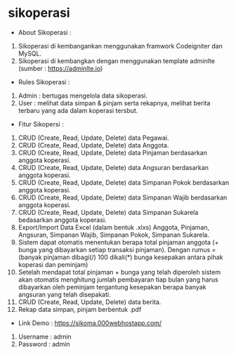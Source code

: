 # sikoperasi
- About Sikoperasi : 
1. Sikoperasi di kembangankan menggunakan framwork Codeigniter dan MySQL.
2. Sikoperasi di kembangkan dengan menggunakan template adminlte (sumber : https://adminlte.io)


- Rules Sikoperasi : 
1. Admin : bertugas mengelola data sikoperasi.
2. User : melihat data simpan & pinjam serta rekapnya, melihat berita terbaru yang ada dalam koperasi tersbut.

- Fitur Sikopersi : 
1. CRUD (Create, Read, Update, Delete) data Pegawai.
2. CRUD (Create, Read, Update, Delete) data Anggota.
3. CRUD (Create, Read, Update, Delete) data Pinjaman berdasarkan anggota koperasi. 
4. CRUD (Create, Read, Update, Delete) data Angsuran berdasarkan anggota koperasi.
5. CRUD (Create, Read, Update, Delete) data Simpanan Pokok berdasarkan anggota koperasi. 
6. CRUD (Create, Read, Update, Delete) data Simpanan Wajib berdasarkan anggota koperasi. 
7. CRUD (Create, Read, Update, Delete) data Simpanan Sukarela bedasarkan anggota koperasi.
8. Export/Import Data Excel (dalam bentuk .xlxs) Anggota, Pinjaman, Angsuran, Simpanan Wajib, Simpanan Pokok, Simpanan Sukarela.
9. Sistem dapat otomatis menentukan berapa total pinjaman anggota (+ bunga yang dibayarkan setiap transaksi pinjaman). Dengan rumus = (banyak pinjaman dibagi(/) 100 dikali(*) bunga kesepakan antara pihak koperasi dan peminjam)
10. Setelah mendapat total pinjaman + bunga yang telah diperoleh sistem akan otomatis menghitung jumlah pembayaran tiap bulan yang harus dibayarkan oleh peminjam tergantung kesepakan berapa banyak angsuran yang telah disepakati.
11. CRUD (Create, Read, Update, Delete) data berita.
12. Rekap data simpan, pinjam berbentuk .pdf

- Link Demo : https://sikoma.000webhostapp.com/
1. Username : admin
2. Password : admin
